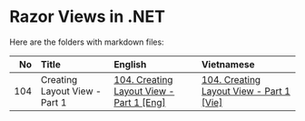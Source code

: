 # Razor Views in .NET

Here are the folders with markdown files:

|  No | Title                                     | English                                                                                           | Vietnamese                                                                                            |
| --: | :---------------------------------------- | :------------------------------------------------------------------------------------------------ | :---------------------------------------------------------------------------------------------------- |
|  104 | Creating Layout View - Part 1                  | [104. Creating Layout View - Part 1 [Eng]](104.CreatingLayoutViews-Part1.md)                              | [104. Creating Layout View - Part 1 [Vie]](104.CreatingLayoutViews-Part1_VIE.md)                              |
